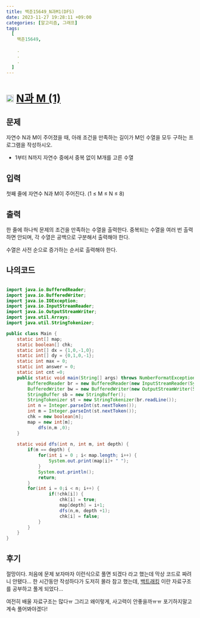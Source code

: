 ```yaml
---
title: 백준15649_N과M1(DFS)
date: 2023-11-27 19:28:11 +09:00
categories: [알고리즘, 그래프]
tags:
  [
    백준15649,
    
    .
    .
    .
  ]
---
```


# <img width="20px"  src="https://d2gd6pc034wcta.cloudfront.net/tier/8.svg" class="solvedac-tier"> [N과 M (1)](https://www.acmicpc.net/problem/15649) 

## 문제
<p>자연수 N과 M이 주어졌을 때, 아래 조건을 만족하는 길이가 M인 수열을 모두 구하는 프로그램을 작성하시오.</p>

<ul>
	<li>1부터 N까지 자연수 중에서 중복 없이 M개를 고른 수열</li>
</ul>

## 입력
<p>첫째 줄에 자연수 N과 M이 주어진다. (1 ≤ M ≤ N ≤ 8)</p>

## 출력
<p>한 줄에 하나씩 문제의 조건을 만족하는 수열을 출력한다. 중복되는 수열을 여러 번 출력하면 안되며, 각 수열은 공백으로 구분해서 출력해야 한다.</p>

<p>수열은 사전 순으로 증가하는 순서로 출력해야 한다.</p>

## 나의코드

```java

import java.io.BufferedReader;
import java.io.BufferedWriter;
import java.io.IOException;
import java.io.InputStreamReader;
import java.io.OutputStreamWriter;
import java.util.Arrays;
import java.util.StringTokenizer;

public class Main {
	static int[] map;
	static boolean[] chk;
	static int[] dx = {1,0,-1,0};
	static int[] dy = {0,1,0,-1};
	static int max = 0;
	static int answer = 0;
	static int cnt =0;
	public static void main(String[] args) throws NumberFormatException, IOException {
		BufferedReader br = new BufferedReader(new InputStreamReader(System.in));
		BufferedWriter bw = new BufferedWriter(new OutputStreamWriter(System.out));
		StringBuffer sb = new StringBuffer();
		StringTokenizer st = new StringTokenizer(br.readLine());
		int n = Integer.parseInt(st.nextToken());
		int m = Integer.parseInt(st.nextToken());
		chk = new boolean[n];
		map = new int[m];
			dfs(n,m ,0);
	}
	
	static void dfs(int n, int m, int depth) {
		if(m == depth) {
			for(int i = 0 ; i< map.length; i++) {
				System.out.print(map[i]+ " ");
			}
			System.out.println();
			return;
		}
		for(int i = 0;i < n; i++) {
				if(!chk[i]) {
					chk[i] = true;
					map[depth] = i+1;
					dfs(n,m, depth +1);
					chk[i] = false;
			}
		}
	}
}
```

## 후기
 절망이다. 처음에 문제 보자마자 이런식으로 풀면 되겠다 라고 했는데 막상 코드로 짜려니 안됐다...  한 시간동안 작성하다가 도저히 몰라 참고 했는데, [백트래킹](../backTracking) 이란 자료구조를 공부하고 풀게 되었다...

<p> 여전히 배울 자료구조는 많다ㅠ 그리고 왜이렇게, 사고력이 안좋을까ㅠㅠ 포기하지말고 계속 풀어봐야겠다! </p>

